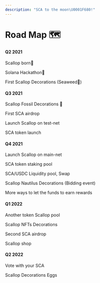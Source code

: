 ```yaml
---
description: "SCA to the moon\U0001F680!"
---
```


# Road Map 🗺

#### Q2 2021

Scallop born🎂

Solana Hackathon🦾

First Scallop Decorations \(Seaweed🌱\)

#### Q3 2021

Scallop Fossil Decorations 🗿

First SCA airdrop

Launch Scallop on test-net

SCA token launch

#### Q4 2021

Launch Scallop on main-net

SCA token staking pool

SCA/USDC Liquidity pool, Swap

Scallop Nautilus Decorations \(Bidding event\)

More ways to let the funds to earn rewards

#### Q1 2022

Another token Scallop pool

Scallop NFTs Decorations

Second SCA airdrop

Scallop shop

#### Q2 2022

Vote with your SCA

Scallop Decorations Eggs

